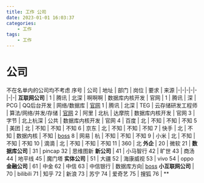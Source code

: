 ```yaml
---
title: 工作 公司
date: 2023-01-01 16:03:37
categories:
    - 工作
tags:
    - 工作
---
```


# 公司
不在名单内的公司均不考虑
序号 | 公司 | 地址 | 部门 | 岗位 | 要求 | 来源
|-|-|-|-|-|-|-|
**互联网公司** |
1   | 腾讯      | 北深      | 啊啊啊    | 数据库内核开发    | 官网 | 
1   | 腾讯      | 深      | PCG    | QQ后台开发    | 网络/数据库 | [官网](https://careers.tencent.com/jobdesc.html?postId=1544675777813946368)
1   | 腾讯      | 北深     | TEG    | 云存储研发工程师    | 算法/网络/并发/存储 | [官网](https://careers.tencent.com/jobdesc.html?postId=1331790454517145600)
2   | 阿里      | 北杭      | 达摩院    | 数据库内核开发    | 官网
3   | 字节      | 北上杭深   | 公共     | 数据库内核开发    | 官网
4   | 百度      | 北        | 不知      | 不知           | 不知 
5   | 美团      | 北        | 不知      | 不知          | 不知
6   | 京东      | 北        | 不知      | 不知      | 不知
7   | 快手      | 北        | 不知      | 数据内核      | 不知 | [boss](https://www.zhipin.com/job_detail/d408b8695531850d1nZy29W6E1tY.html?lid=aDUBpy5IVr3.search.12&securityId=dMEnrw_zK0DAd-o1L027LDVeOe_FW2pke9Em_1TYADiYDHqAHbQEA6o6y364lQNkwCi3dBRADYvobJZyJ3LWTD1rIFpZxphU94BY0iW_4tnnyoY~)
8   | 网易      | 杭        | 不知      | 不知      | 不知
9   | 小米      | 北        | 不知      | 不知      | 不知
10  | 滴滴      | 北        | 不知      | 不知      | 不知
11  | 360      | 北
**外企** |
20  | 微软
21  | 
**数据库公司** |
31  | pincap
32  | 思维图新
**新公司** |
41  | 小马智行
42  | 旷世
43  | 商汤
44  | 地平线
45  | 魔门塔
**实体公司** |
51  | 大疆
52  | 海康威视
53  | vivo
54  | oppo
**金融公司** |
61  | 中金
62  | 中信
63  | 中信银行 | 数据库方向| [boss](https://www.zhipin.com/job_detail/dc8c9b67d0c047281nR-2Ni4EFVU.html?lid=aDUBpy5IVr3.search.11&securityId=isXaS1tH-bfM3-d1UOWxdo4slPefl--zbrnvi7PiVtUINGpGiD_jRhZ-FOaeIDHDEC22gj1CYLbWdHycePmBX-zrR_de6bAu9wLVUvvbJAG5P77gJSM~)
**小互联网公司** |
70  | bilibili
71  | 知乎
72  | 新浪
73  | 苏宁
74  | 爱奇艺
75  | 搜狐
76  | 
**
